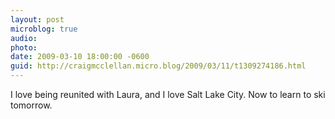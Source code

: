 ```yaml
---
layout: post
microblog: true
audio: 
photo: 
date: 2009-03-10 18:00:00 -0600
guid: http://craigmcclellan.micro.blog/2009/03/11/t1309274186.html
---
```

I love being reunited with Laura, and I love Salt Lake City.  Now to learn to ski tomorrow.
